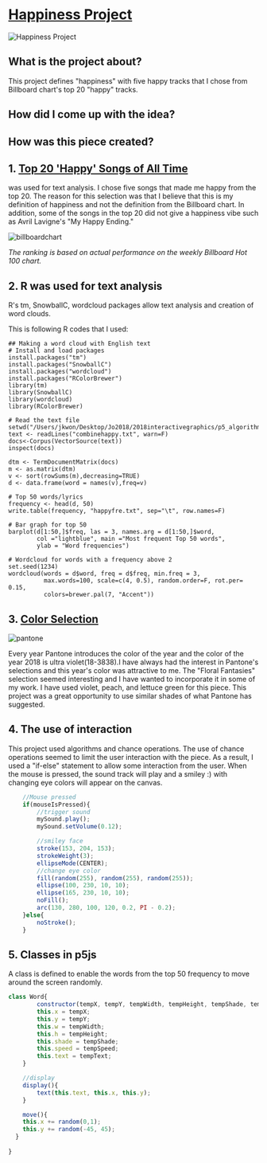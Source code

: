 # [Happiness Project](https://kwonjo.github.io/algorithms_interactivegraphics/)

![Happiness Project](/images/project2.png)

## What is the project about?

This project defines "happiness" with five happy tracks that I chose from Billboard chart's top 20 "happy" tracks. 



## How did I come up with the idea?




## How was this piece created?

## 1. [Top 20 'Happy' Songs of All Time](https://www.billboard.com/articles/list/5915801/top-20-happy-songs-of-all-time)
 was used for text analysis. I chose five songs that made me happy from the top 20. The reason for this selection was that I believe that this is my definition of happiness and not the definition from the Billboard chart. In addition, some of the songs in the top 20 did not give a happiness vibe such as Avril Lavigne's "My Happy Ending." 

![billboardchart](/images/happysongs.png) 

*The ranking is based on actual performance on the weekly Billboard Hot 100 chart.*

## 2. R was used for text analysis
R's tm, SnowballC, wordcloud packages allow text analysis and creation of word clouds. 

This is following R codes that I used: 

```{r}
## Making a word cloud with English text
# Install and load packages
install.packages("tm")
install.packages("SnowballC")
install.packages("wordcloud")
install.packages("RColorBrewer")
library(tm)
library(SnowballC)
library(wordcloud)
library(RColorBrewer)

# Read the text file
setwd("/Users/jkwon/Desktop/Jo2018/2018interactivegraphics/p5_algorithms/happyfile")
text <- readLines("combinehappy.txt", warn=F)
docs<-Corpus(VectorSource(text))
inspect(docs)

dtm <- TermDocumentMatrix(docs)
m <- as.matrix(dtm)
v <- sort(rowSums(m),decreasing=TRUE)
d <- data.frame(word = names(v),freq=v)

# Top 50 words/lyrics
frequency <- head(d, 50)
write.table(frequency, "happyfre.txt", sep="\t", row.names=F)

# Bar graph for top 50
barplot(d[1:50,]$freq, las = 3, names.arg = d[1:50,]$word,
        col ="lightblue", main ="Most frequent Top 50 words",
        ylab = "Word frequencies")

# Wordcloud for words with a frequency above 2
set.seed(1234)
wordcloud(words = d$word, freq = d$freq, min.freq = 3,
          max.words=100, scale=c(4, 0.5), random.order=F, rot.per= 0.15, 
          colors=brewer.pal(7, "Accent"))

```

## 3. [Color Selection](https://www.pantone.com/color-of-the-year-2018-tools-for-designers)
![pantone](/images/color2018.png)

Every year Pantone introduces the color of the year and the color of the year 2018 is ultra violet(18-3838).I have always had the interest in Pantone's selections and this year's color was attractive to me. The "Floral Fantasies" selection seemed interesting and I have wanted to incorporate it in some of my work. I have used violet, peach, and lettuce green for this piece. This project was a great opportunity to use similar shades of what Pantone has suggested. 

## 4. The use of interaction 

This project used algorithms and chance operations. The use of chance operations seemed to limit the user interaction with the piece. As a result, I used a "if-else" statement to allow some interaction from the user. When the mouse is pressed, the sound track will play and a smiley :) with changing eye colors will appear on the canvas. 

```javascript
    //Mouse pressed
    if(mouseIsPressed){
        //trigger sound
        mySound.play();
        mySound.setVolume(0.12);

        //smiley face
        stroke(153, 204, 153);
        strokeWeight(3);
        ellipseMode(CENTER);
        //change eye color
        fill(random(255), random(255), random(255));
        ellipse(100, 230, 10, 10);
        ellipse(165, 230, 10, 10);
        noFill(); 
        arc(130, 280, 100, 120, 0.2, PI - 0.2);
    }else{
        noStroke();
    }
```

## 5. Classes in p5js 

A class is defined to enable the words from the top 50 frequency to move around the screen randomly.

```javascript
class Word{ 
        constructor(tempX, tempY, tempWidth, tempHeight, tempShade, tempSpeed, tempText){
        this.x = tempX;
        this.y = tempY;
        this.w = tempWidth;
        this.h = tempHeight;
        this.shade = tempShade;
        this.speed = tempSpeed;
        this.text = tempText;
    }

    //display 
    display(){
        text(this.text, this.x, this.y);
    }

    move(){
    this.x += random(0,1);
    this.y += random(-45, 45);
  }
  
}
```